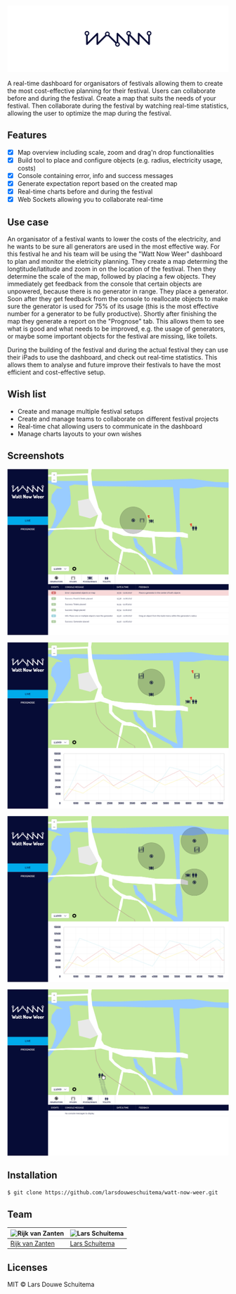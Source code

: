 ![WattNowWeer Logo](readme_img/wattnouweer.png)

A real-time dashboard for organisators of festivals allowing them to create the most cost-effective planning for their festival. Users can collaborate before and during the festival. Create a map that suits the needs of your festival. Then collaborate during the festival by watching real-time statistics, allowing the user to optimize the map during the festival.

## Features
* [x] Map overview including scale, zoom and drag'n drop functionalities
* [x] Build tool to place and configure objects (e.g. radius, electricity usage, costs)
* [x] Console containing error, info and success messages
* [x] Generate expectation report based on the created map
* [x] Real-time charts before and during the festival
* [x] Web Sockets allowing you to collaborate real-time

## Use case
An organisator of a festival wants to lower the costs of the electricity, and he wants to be sure all generators are used in the most effective way. For this festival he and his team will be using the "Watt Now Weer" dashboard to plan and monitor the eletricity planning. They create a map determing the longtitude/latitude and zoom in on the location of the festival. Then they determine the scale of the map, followed by placing a few objects. They immediately get feedback from the console that certain objects are unpowered, because there is no generator in range. They place a generator. Soon after they get feedback from the console to reallocate objects to make sure the generator is used for 75% of its usage (this is the most effective number for a generator to be fully productive). Shortly after finishing the map they generate a report on the "Prognose" tab. This allows them to see what is good and what needs to be improved, e.g. the usage of generators, or maybe some important objects for the festival are missing, like toilets.

During the building of the festival and during the actual festival they can use their iPads to use the dashboard, and check out real-time statistics. This allows them to analyse and future improve their festivals to have the most efficient and cost-effective setup.

## Wish list
* Create and manage multiple festival setups
* Create and manage teams to collaborate on different festival projects
* Real-time chat allowing users to communicate in the dashboard
* Manage charts layouts to your own wishes

## Screenshots
![Console](readme_img/console.png)

![Unpowered](readme_img/unpowered.png)

![Map](readme_img/map.png)

![DragnDrop](readme_img/dragndrop.png)

## Installation
```bash
$ git clone https://github.com/larsdouweschuitema/watt-now-weer.git
```

## Team
![Rijk van Zanten](https://avatars0.githubusercontent.com/u/9141017?v=3&s=460) | ![Lars Schuitema](https://avatars1.githubusercontent.com/u/8817968?v=3&s=460)
---|---
[Rijk van Zanten](https://github.com/rijkvanzanten) | [Lars Schuitema](https://github.com/larsdouweschuitema)

## Licenses
MIT © Lars Douwe Schuitema
